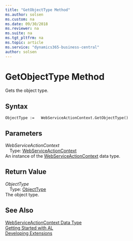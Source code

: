 ```yaml
---
title: "GetObjectType Method"
ms.author: solsen
ms.custom: na
ms.date: 09/30/2018
ms.reviewer: na
ms.suite: na
ms.tgt_pltfrm: na
ms.topic: article
ms.service: "dynamics365-business-central"
author: solsen
---
```

[//]: # (START>DO_NOT_EDIT)
[//]: # (IMPORTANT:Do not edit any of the content between here and the END>DO_NOT_EDIT.)
[//]: # (Any modifications should be made in the .resx files in the ModernDev repo.)
# GetObjectType Method
Gets the object type.

## Syntax
```
ObjectType :=   WebServiceActionContext.GetObjectType()
```

## Parameters
*WebServiceActionContext*  
&emsp;Type: [WebServiceActionContext](webserviceactioncontext-data-type.md)  
An instance of the [WebServiceActionContext](webserviceactioncontext-data-type.md) data type.  

## Return Value
*ObjectType*  
&emsp;Type: [ObjectType](objecttype-option.md)  
The object type.  


[//]: # (IMPORTANT: END>DO_NOT_EDIT)
## See Also
[WebServiceActionContext Data Type](webserviceactioncontext-data-type.md)  
[Getting Started with AL](../devenv-get-started.md)  
[Developing Extensions](../devenv-dev-overview.md)